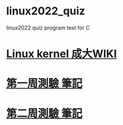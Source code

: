 # linux2022_quiz
linux2022 quiz program test for C

# [Linux kernel 成大WIKI](https://hackmd.io/@YiChianLin/NCKU_WIKI)

# [第一周測驗 筆記](https://hackmd.io/@YiChianLin/linux2022-quiz1)

# [第二周測驗 筆記](https://hackmd.io/@YiChianLin/linux2022-quiz2)